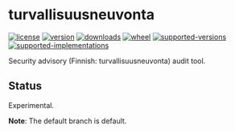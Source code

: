 # turvallisuusneuvonta

[![license](https://img.shields.io/github/license/sthagen/turvallisuusneuvonta.svg?style=flat)](https://github.com/sthagen/turvallisuusneuvonta/blob/default/LICENSE)
[![version](https://img.shields.io/pypi/v/turvallisuusneuvonta.svg?style=flat)](https://pypi.python.org/pypi/turvallisuusneuvonta/)
[![downloads](https://img.shields.io/pypi/dm/turvallisuusneuvonta.svg?style=flat)](https://pypi.python.org/pypi/turvallisuusneuvonta/)
[![wheel](https://img.shields.io/pypi/wheel/turvallisuusneuvonta.svg?style=flat)](https://pypi.python.org/pypi/turvallisuusneuvonta/)
[![supported-versions](https://img.shields.io/pypi/pyversions/turvallisuusneuvonta.svg?style=flat)](https://pypi.python.org/pypi/turvallisuusneuvonta/)
[![supported-implementations](https://img.shields.io/pypi/implementation/turvallisuusneuvonta.svg?style=flat)](https://pypi.python.org/pypi/turvallisuusneuvonta/)

Security advisory (Finnish: turvallisuusneuvonta) audit tool.

## Status

Experimental.

**Note**: The default branch is default.

